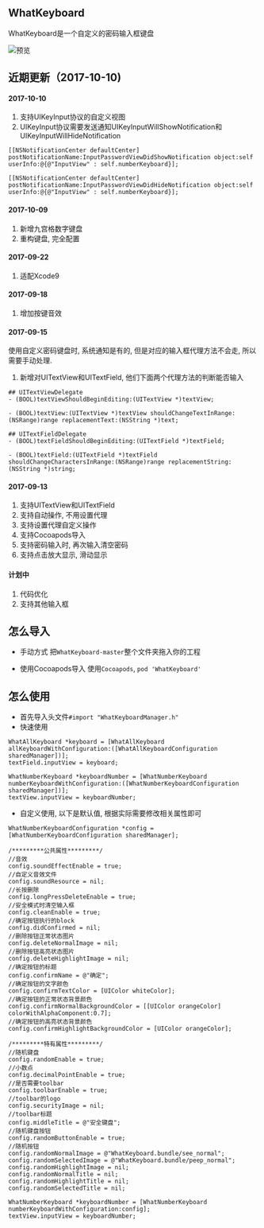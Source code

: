 ## WhatKeyboard


WhatKeyboard是一个自定义的密码输入框键盘

![预览](http://oak4eha4y.bkt.clouddn.com/WhatKeyboard.png)        
 
## 近期更新（2017-10-10)

#### 2017-10-10
1. 支持UIKeyInput协议的自定义视图
2. UIKeyInput协议需要发送通知UIKeyInputWillShowNotification和UIKeyInputWillHideNotification
```
[[NSNotificationCenter defaultCenter] postNotificationName:InputPasswordViewDidShowNotification object:self userInfo:@{@"InputView" : self.numberKeyboard}];

[[NSNotificationCenter defaultCenter] postNotificationName:InputPasswordViewDidHideNotification object:self userInfo:@{@"InputView" : self.numberKeyboard}];
```
#### 2017-10-09
1. 新增九宫格数字键盘
2. 重构键盘, 完全配置

#### 2017-09-22
1. 适配Xcode9

#### 2017-09-18
1. 增加按键音效

#### 2017-09-15
使用自定义密码键盘时, 系统通知是有的, 但是对应的输入框代理方法不会走, 所以需要手动处理.
1. 新增对UITextView和UITextField, 他们下面两个代理方法的判断能否输入

```
## UITextViewDelegate
- (BOOL)textViewShouldBeginEditing:(UITextView *)textView;

- (BOOL)textView:(UITextView *)textView shouldChangeTextInRange:(NSRange)range replacementText:(NSString *)text;

## UITextFieldDelegate
- (BOOL)textFieldShouldBeginEditing:(UITextField *)textField; 

- (BOOL)textField:(UITextField *)textField shouldChangeCharactersInRange:(NSRange)range replacementString:(NSString *)string; 
```

#### 2017-09-13

1. 支持UITextView和UITextField
2. 支持自动操作, 不用设置代理
3. 支持设置代理自定义操作
4. 支持Cocoapods导入
5. 支持密码输入时, 再次输入清空密码
6. 支持点击放大显示, 滑动显示

#### 计划中

1. 代码优化
2. 支持其他输入框
             

## 怎么导入

* 手动方式
把`WhatKeyboard-master`整个文件夹拖入你的工程

* 使用Cocoapods导入
使用`Cocoapods`, `pod 'WhatKeyboard'`

## 怎么使用

* 首先导入头文件`#import "WhatKeyboardManager.h"`
* 快速使用

```
WhatAllKeyboard *keyboard = [WhatAllKeyboard allKeyboardWithConfiguration:([WhatAllKeyboardConfiguration sharedManager])];
textField.inputView = keyboard;

WhatNumberKeyboard *keyboardNumber = [WhatNumberKeyboard numberKeyboardWithConfiguration:([WhatNumberKeyboardConfiguration sharedManager])];
textView.inputView = keyboardNumber;
```
* 自定义使用, 以下是默认值, 根据实际需要修改相关属性即可

```
WhatNumberKeyboardConfiguration *config = [WhatNumberKeyboardConfiguration sharedManager];

/*********公共属性*********/
//音效
config.soundEffectEnable = true;
//自定义音效文件
config.soundResource = nil;
//长按删除
config.longPressDeleteEnable = true;
//安全模式时清空输入框
config.cleanEnable = true;
//确定按钮执行的block
config.didConfirmed = nil;
//删除按钮正常状态图片
config.deleteNormalImage = nil;
//删除按钮高亮状态图片
config.deleteHighlightImage = nil;
//确定按钮的标题
config.confirmName = @"确定";
//确定按钮的文字颜色
config.confirmTextColor = [UIColor whiteColor];
//确定按钮的正常状态背景颜色
config.confirmNormalBackgroundColor = [[UIColor orangeColor] colorWithAlphaComponent:0.7];
//确定按钮的高亮状态背景颜色
config.confirmHighlightBackgroundColor = [UIColor orangeColor];
    
/*********特有属性*********/
//随机键盘
config.randomEnable = true;
//小数点
config.decimalPointEnable = true;
//是否需要toolbar
config.toolbarEnable = true;
//toolbar的logo
config.securityImage = nil;
//toolbar标题
config.middleTitle = @"安全键盘";
//随机键盘按钮
config.randomButtonEnable = true;
//随机按钮
config.randomNormalImage = @"WhatKeyboard.bundle/see_normal";
config.randomSelectedImage = @"WhatKeyboard.bundle/peep_normal";
config.randomHighlightImage = nil;
config.randomNormalTitle = nil;
config.randomHighlightTitle = nil;
config.randomSelectedTitle = nil;

WhatNumberKeyboard *keyboardNumber = [WhatNumberKeyboard numberKeyboardWithConfiguration:config];
textView.inputView = keyboardNumber;
```

